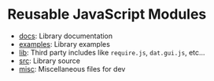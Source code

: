 # Reusable JavaScript Modules

- [docs](docs): Library documentation
- [examples](examples): Library examples
- [lib](libs): Third party includes like `require.js`, `dat.gui.js`, etc...
- [src](src): Library source
- [misc](misc): Miscellaneous files for dev